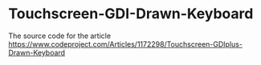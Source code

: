# Touchscreen-GDI-Drawn-Keyboard
The source code for the article https://www.codeproject.com/Articles/1172298/Touchscreen-GDIplus-Drawn-Keyboard
